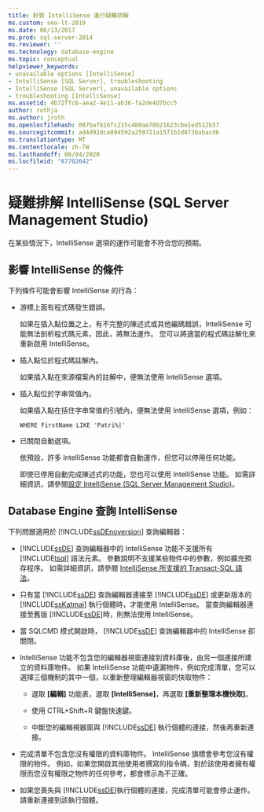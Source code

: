 ```yaml
---
title: 針對 IntelliSense 進行疑難排解
ms.custom: seo-lt-2019
ms.date: 06/13/2017
ms.prod: sql-server-2014
ms.reviewer: ''
ms.technology: database-engine
ms.topic: conceptual
helpviewer_keywords:
- unavailable options [IntelliSense]
- IntelliSense [SQL Server], troubleshooting
- IntelliSense [SQL Server], unavailable options
- troubleshooting [IntelliSense]
ms.assetid: 4b72ffc6-aea2-4e11-ab36-fa2de4d7bcc5
author: rothja
ms.author: jroth
ms.openlocfilehash: 087baf616fc215c480ae78621623cbe1ed512b57
ms.sourcegitcommit: ad4d92dce894592a259721a1571b1d8736abacdb
ms.translationtype: MT
ms.contentlocale: zh-TW
ms.lasthandoff: 08/04/2020
ms.locfileid: "87702642"
---
```

# <a name="troubleshooting-intellisense-sql-server-management-studio"></a>疑難排解 IntelliSense (SQL Server Management Studio)
  在某些情況下，IntelliSense 選項的運作可能會不符合您的預期。  
  
## <a name="conditions-that-affect-intellisense"></a>影響 IntelliSense 的條件  
 下列條件可能會影響 IntelliSense 的行為：  
  
-   游標上面有程式碼發生錯誤。  
  
     如果在插入點位置之上，有不完整的陳述式或其他編碼錯誤，IntelliSense 可能無法剖析程式碼元素，因此，將無法運作。 您可以將適當的程式碼註解化來重新啟用 IntelliSense。  
  
-   插入點位於程式碼註解內。  
  
     如果插入點在來源檔案內的註解中，便無法使用 IntelliSense 選項。  
  
-   插入點位於字串常值內。  
  
     如果插入點在括住字串常值的引號內，便無法使用 IntelliSense 選項，例如：  
  
     `WHERE FirstName LIKE 'Patri%|'`  
  
-   已關閉自動選項。  
  
     依預設，許多 IntelliSense 功能都會自動運作，但您可以停用任何功能。  
  
     即使已停用自動完成陳述式的功能，您也可以使用 IntelliSense 功能。 如需詳細資訊，請參閱[設定 IntelliSense &#40;SQL Server Management Studio&#41;](configure-intellisense-sql-server-management-studio.md)。  
  
## <a name="database-engine-query-intellisense"></a>Database Engine 查詢 IntelliSense  
 下列問題適用於 [!INCLUDE[ssDEnoversion](../../includes/ssdenoversion-md.md)] 查詢編輯器：  
  
-   [!INCLUDE[ssDE](../../includes/ssde-md.md)] 查詢編輯器中的 IntelliSense 功能不支援所有 [!INCLUDE[tsql](../../includes/tsql-md.md)] 語法元素。 參數說明不支援某些物件中的參數，例如擴充預存程序。 如需詳細資訊，請參閱 [IntelliSense 所支援的 Transact-SQL 語法](transact-sql-syntax-supported-by-intellisense.md)。  
  
-   只有當 [!INCLUDE[ssDE](../../includes/ssde-md.md)] 查詢編輯器連接至 [!INCLUDE[ssDE](../../includes/ssde-md.md)] 或更新版本的 [!INCLUDE[ssKatmai](../../includes/sskatmai-md.md)] 執行個體時，才能使用 IntelliSense。 當查詢編輯器連接至舊版 [!INCLUDE[ssDE](../../includes/ssde-md.md)]時，則無法使用 IntelliSense。  
  
-   當 SQLCMD 模式開啟時， [!INCLUDE[ssDE](../../includes/ssde-md.md)] 查詢編輯器中的 IntelliSense 卻關閉。  
  
-   IntelliSense 功能不包含您的編輯器視窗連接到資料庫後，由另一個連接所建立的資料庫物件。 如果 IntelliSense 功能中遺漏物件，例如完成清單，您可以選擇三個機制的其中一個，以重新整理編輯器視窗的快取物件：  
  
    -   選取 **[編輯]** 功能表，選取 **[IntelliSense]**，再選取 **[重新整理本機快取]**。  
  
    -   使用 CTRL+Shift+R 鍵盤快速鍵。  
  
    -   中斷您的編輯視器窗與 [!INCLUDE[ssDE](../../includes/ssde-md.md)] 執行個體的連接，然後再重新連接。  
  
-   完成清單不包含您沒有權限的資料庫物件。 IntelliSense 旗標會參考您沒有權限的物件。 例如，如果您開啟其他使用者撰寫的指令碼，對於該使用者擁有權限而您沒有權限之物件的任何參考，都會標示為不正確。  
  
-   如果您喪失與 [!INCLUDE[ssDE](../../includes/ssde-md.md)]執行個體的連接，完成清單可能會停止運作。 請重新連接到該執行個體。  
  
  
